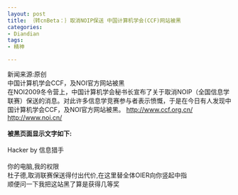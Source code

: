 ```yaml
---
layout: post
title: ｛转cnBeta：｝取消NOIP保送 中国计算机学会(CCF)网站被黑
categories:
- Diandian
tags:
- 精神

---
```

新闻来源:原创
<br />中国计算机学会CCF，及NOI官方网站被黑
<br />在NOI2009冬令营上，中国计算机学会秘书长宣布了关于取消NOIP（全国信息学联赛）保送的消息。对此许多信息学竞赛参与者表示愤慨，于是在今日有人发现中国计算机学会CCF，及NOI官方网站被黑。
<a href="http://www.ccf.org.cn/">http://www.ccf.org.cn/</a>
<br />
<a href="http://www.noi.cn/">http://www.noi.cn/</a>
<br />
<br />
<strong>被黑页面显示文字如下:</strong>
<br />
<br />Hacker by 信息猎手
<br />
<br />你的电脑,我的权限
<br />杜子德,取消联赛保送得付出代价,在这里替全体OIER向你竖起中指
<br />顺便问一下我把这站黑了算是获得几等奖